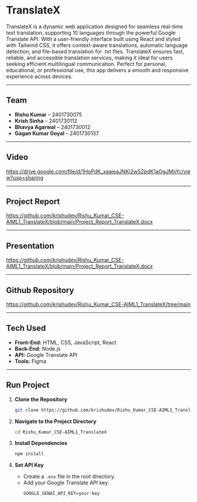 # TranslateX

TranslateX is a dynamic web application designed for seamless real-time text translation, supporting 10 languages through the powerful Google Translate API. With a user-friendly interface built using React and styled with Tailwind CSS, it offers context-aware translations, automatic language detection, and file-based translation for .txt files. TranslateX ensures fast, reliable, and accessible translation services, making it ideal for users seeking efficient multilingual communication. Perfect for personal, educational, or professional use, this app delivers a smooth and responsive experience across devices.

---

## Team

- **Rishu Kumar** – 2401730075  
- **Krish Sinha** – 2401730112  
- **Bhavya Agarwal** – 2401730012  
- **Gagan Kumar Goyal** – 2401730137

---

## Video

https://drive.google.com/file/d/1HoPdK_xaaieaJNKi2w52pdK1aOgJMsYc/view?usp=sharing

---

## Project Report

https://github.com/krishudev/Rishu_Kumar_CSE-AIML1_TranslateX/blob/main/Project_Report_TranslateX.docx

---

## Presentation

https://github.com/krishudev/Rishu_Kumar_CSE-AIML1_TranslateX/blob/main/Project_Report_TranslateX.docx

---

## Github Repository

https://github.com/krishudev/Rishu_Kumar_CSE-AIML1_TranslateX/tree/main

---

## Tech Used

- **Front-End:** HTML, CSS, JavaScript, React  
- **Back-End:** Node.js  
- **API:** Google Translate API  
- **Tools:** Figma

---

## Run Project

1. **Clone the Repository**  
   ```bash
   git clone https://github.com/krishudev/Rishu_Kumar_CSE-AIML1_TranslateX
   ```

2. **Navigate to the Project Directory**  
   ```bash
   cd Rishu_Kumar_CSE-AIML1_TranslateX
   ```

3. **Install Dependencies**  
   ```bash
   npm install
   ```

4. **Set API Key**  
   - Create a `.env` file in the root directory.  
   - Add your Google Translate API key:
     ```
     GOOGLE_GENAI_API_KEY=your-key
     ```
